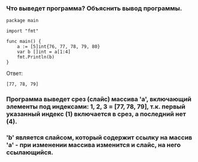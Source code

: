 ### Что выведет программа? Объяснить вывод программы.

```
package main

import "fmt"

func main() {
    a := [5]int{76, 77, 78, 79, 80}
    var b []int = a[1:4]
    fmt.Println(b)
}
```

Ответ:
```
[77, 78, 79]
```

### Программа выведет срез (слайс) массива 'a', включающий элементы под индексами: 1, 2, 3 = [77, 78, 79], т.к. первый указанный индекс (1) включается в срез, а последний нет (4).

### 'b' является слайсом, который содержит ссылку на массив 'a' - при изменении массива изменится и слайс, на него ссылающийся.
